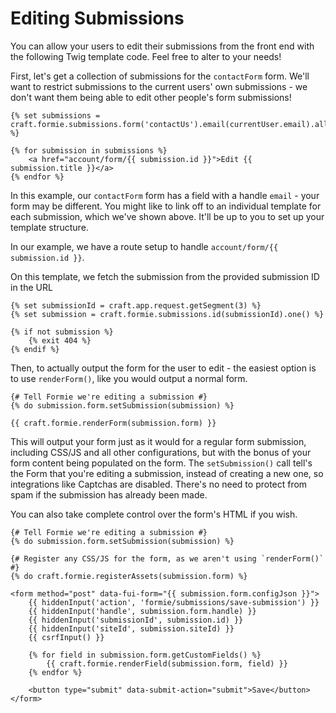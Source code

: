 # Editing Submissions
You can allow your users to edit their submissions from the front end with the following Twig template code. Feel free to alter to your needs!

First, let's get a collection of submissions for the `contactForm` form. We'll want to restrict submissions to the current users' own submissions - we don't want them being able to edit other people's form submissions!

```twig
{% set submissions = craft.formie.submissions.form('contactUs').email(currentUser.email).all() %}

{% for submission in submissions %}
    <a href="account/form/{{ submission.id }}">Edit {{ submission.title }}</a>
{% endfor %}
```

In this example, our `contactForm` form has a field with a handle `email` - your form may be different. You might like to link off to an individual template for each submission, which we've shown above. It'll be up to you to set up your template structure. 

In our example, we have a route setup to handle `account/form/{{ submission.id }}`.

On this template, we fetch the submission from the provided submission ID in the URL

```twig
{% set submissionId = craft.app.request.getSegment(3) %}
{% set submission = craft.formie.submissions.id(submissionId).one() %}

{% if not submission %}
    {% exit 404 %}
{% endif %}
```

Then, to actually output the form for the user to edit - the easiest option is to use `renderForm()`, like you would output a normal form.

```twig
{# Tell Formie we're editing a submission #}
{% do submission.form.setSubmission(submission) %}

{{ craft.formie.renderForm(submission.form) }}
```

This will output your form just as it would for a regular form submission, including CSS/JS and all other configurations, but with the bonus of your form content being populated on the form. The `setSubmission()` call tell's the Form that you're editing a submission, instead of creating a new one, so integrations like Captchas are disabled. There's no need to protect from spam if the submission has already been made.

You can also take complete control over the form's HTML if you wish.

```twig
{# Tell Formie we're editing a submission #}
{% do submission.form.setSubmission(submission) %}

{# Register any CSS/JS for the form, as we aren't using `renderForm()` #}
{% do craft.formie.registerAssets(submission.form) %}

<form method="post" data-fui-form="{{ submission.form.configJson }}">
    {{ hiddenInput('action', 'formie/submissions/save-submission') }}
    {{ hiddenInput('handle', submission.form.handle) }}
    {{ hiddenInput('submissionId', submission.id) }}
    {{ hiddenInput('siteId', submission.siteId) }}
    {{ csrfInput() }}

    {% for field in submission.form.getCustomFields() %}
        {{ craft.formie.renderField(submission.form, field) }}
    {% endfor %}

    <button type="submit" data-submit-action="submit">Save</button>
</form>
```
